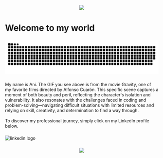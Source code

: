 <div align="center">
  <img height="400" src="https://media0.giphy.com/media/gZp77nXJQEq4/giphy.gif"  />
</div>

###

<p align="left"></p>

###

<h1 align="left">Welcome to my world</h1>

###

<img src="https://raw.githubusercontent.com/Anirudhrawat/Anirudhrawat/output/snake.svg" alt="Snake animation" />

###

<p align="left">My name is Ani. The GIF you see above is from the movie Gravity, one of my favorite films directed by Alfonso Cuarón. This specific scene captures a moment of both beauty and peril, reflecting the character's isolation and vulnerability. It also resonates with the challenges faced in coding and problem-solving—navigating difficult situations with limited resources and relying on skill, creativity, and determination to find a way through.<br><br>To discover my professional journey, simply click on my LinkedIn profile below.</p>

###

<div align="left">
  <img src="https://img.shields.io/static/v1?message=LinkedIn&logo=linkedin&label=&color=0077B5&logoColor=white&labelColor=&style=for-the-badge" height="40" alt="linkedin logo"  />
</div>

###

<div align="center">
  <img src="https://profile-counter.glitch.me/Anirudhrawat/count.svg?"  />
</div>

###
